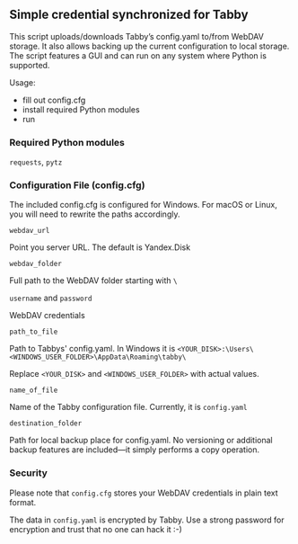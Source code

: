 ## Simple credential synchronized for Tabby

This script uploads/downloads Tabby’s config.yaml to/from WebDAV storage. It also allows backing up the current configuration to local storage. The script features a GUI and can run on any system where Python is supported.


Usage:
- fill out config.cfg
- install required Python modules
- run

### Required Python modules

`requests`, `pytz`

### Configuration File (config.cfg)
The included config.cfg is configured for Windows. For macOS or Linux, you will need to rewrite the paths accordingly.

`webdav_url`

Point you server URL. The default is Yandex.Disk


`webdav_folder`

Full path to the WebDAV folder starting with `\`

`username` and `password`

WebDAV credentials

`path_to_file`

Path to Tabbys' config.yaml. In Windows it is `<YOUR_DISK>:\Users\<WINDOWS_USER_FOLDER>\AppData\Roaming\tabby\`

Replace `<YOUR_DISK>` and `<WINDOWS_USER_FOLDER>` with actual values.

`name_of_file`

Name of the Tabby configuration file. Currently, it is `config.yaml`

`destination_folder`

Path for local backup place for config.yaml. No versioning or additional backup features are included—it simply performs a copy operation.

### Security

Please note that `config.cfg` stores your WebDAV credentials in plain text format.

The data in `config.yaml` is encrypted by Tabby. Use a strong password for encryption and trust that no one can hack it :-)